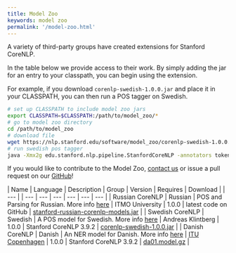 ```yaml
---
title: Model Zoo
keywords: model zoo
permalink: '/model-zoo.html'
---
```


A variety of third-party groups have created extensions for Stanford CoreNLP.

In the table below we provide access to their work.  By simply adding the jar for
an entry to your classpath, you can begin using the extension.

For example, if you download `corenlp-swedish-1.0.0.jar` and place it in your
CLASSPATH, you can then run a POS tagger on Swedish.

```bash
# set up CLASSPATH to include model zoo jars
export CLASSPATH=$CLASSPATH:/path/to/model_zoo/*
# go to model zoo directory 
cd /path/to/model_zoo
# download file
wget https://nlp.stanford.edu/software/model_zoo/corenlp-swedish-1.0.0.jar
# run swedish pos tagger
java -Xmx2g edu.stanford.nlp.pipeline.StanfordCoreNLP -annotators tokenize,ssplit,pos -pos.model edu/stanford/nlp/models/zoo/corenlp-swedish/swedish.tagger -file example-swedish-sentence.txt -outputFormat text
```

If you would like to contribute to the Model Zoo,
<a href="mailto:java-nlp-support@lists.stanford.edu">contact us</a>
or issue a pull request on our
<a href="https://github.com/stanfordnlp/CoreNLP/blob/gh-pages/_pages/model-zoo.md">GitHub</a>!

| Name | Language | Description | Group | Version | Requires | Download |
| --- | | --- | --- | --- | --- | --- | --- |
| Russian CoreNLP | Russian | POS and Parsing for Russian.  More info [here](https://github.com/MANASLU8/CoreNLP) | ITMO University | 1.0.0 | latest code on GitHub | [stanford-russian-corenlp-models.jar](https://drive.google.com/file/d/1_0oU8BOiYCqHvItSsz0BjJnSNp8PRWlC/view?usp=sharing) |
| Swedish CoreNLP | Swedish | A POS model for Swedish.  More info [here](https://medium.com/@klintcho/training-a-swedish-pos-tagger-for-stanford-corenlp-546e954a8ee7) | Andreas Klintberg | 1.0.0 | Stanford CoreNLP 3.9.2 | [corenlp-swedish-1.0.0.jar](https://nlp.stanford.edu/software/corenlp-swedish-1.0.0.jar) |
| Danish CoreNLP | Danish | An NER model for Danish.  More info [here](https://arxiv.org/abs/1906.11608) | [ITU Copenhagen](http://nlp.itu.dk/) | 1.0.0 | Stanford CoreNLP 3.9.2 | [da01.model.gz](https://github.com/ITUnlp/daner/blob/master/da01.model.gz) | 
